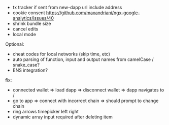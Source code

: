- tx tracker if sent from new-dapp url include address
- cookie consent https://github.com/maxandriani/ngx-google-analytics/issues/40
- shrink bundle size
- cancel edits
- local mode

Optional:

- cheat codes for local networks (skip time, etc)
- auto parsing of function, input and output names from camelCase / snake_case?
- ENS integration?

fix:

- connected wallet => load dapp => disconnect wallet => dapp navigates to /
- go to app => connect with incorrect chain => should prompt to change chain
- ring arrows timepicker left right
- dynamic array input required after deleting item
